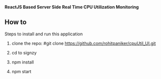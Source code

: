 **ReactJS Based Server Side Real Time CPU Utilization Monitoring**

## How to

Steps to install and run this application

1. clone the repo:
#git clone https://github.com/rohitpaniker/cpuUtil_UI.git

2. cd to signzy

3. npm install

4. npm start
